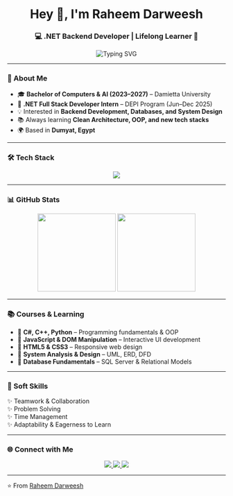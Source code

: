 <!-- Profile Header -->
<h1 align="center">Hey 👋, I'm Raheem Darweesh</h1>
<h3 align="center">💻 .NET Backend Developer | Lifelong Learner 🚀</h3>

<!-- Typing SVG -->
<p align="center">
  <img src="https://readme-typing-svg.demolab.com?font=Fira+Code&weight=500&size=22&pause=1000&color=3CB371&center=true&vCenter=true&width=600&lines=Junior+.NET+Developer;Backend+Enthusiast;Passionate+about+Clean+Code+%26+OOP;Always+Learning+%26+Building" alt="Typing SVG" />
</p>

---

### 🌟 About Me
- 🎓 **Bachelor of Computers & AI (2023–2027)** – Damietta University  
- 💼 **.NET Full Stack Developer Intern** – DEPI Program (Jun–Dec 2025)  
- 💡 Interested in **Backend Development, Databases, and System Design**  
- 📚 Always learning **Clean Architecture, OOP, and new tech stacks**  
- 🌍 Based in **Dumyat, Egypt**  

---

### 🛠️ Tech Stack
<p align="center">
  <img src="https://skillicons.dev/icons?i=cs,dotnet,python,html,css,js,git,github,postgresql,mysql,vscode,visualstudio" />
</p>

---

### 📊 GitHub Stats
<p align="center">
  <img src="https://github-readme-stats.vercel.app/api?username=Ra-7-eem&show_icons=true&theme=radical" height="180" />
  <img src="https://github-readme-streak-stats.herokuapp.com/?user=Ra-7-eem&theme=radical" height="180" />
</p>

---

### 📚 Courses & Learning
- 🔹 **C#, C++, Python** – Programming fundamentals & OOP  
- 🔹 **JavaScript & DOM Manipulation** – Interactive UI development  
- 🔹 **HTML5 & CSS3** – Responsive web design  
- 🔹 **System Analysis & Design** – UML, ERD, DFD  
- 🔹 **Database Fundamentals** – SQL Server & Relational Models  

---

### 🤝 Soft Skills
✨ Teamwork & Collaboration  
✨ Problem Solving  
✨ Time Management  
✨ Adaptability & Eagerness to Learn  

---

### 🌐 Connect with Me
<p align="center">
  <a href="https://www.linkedin.com/in/raheem-darweesh-916491294/" target="_blank">
    <img src="https://img.shields.io/badge/LinkedIn-blue?style=for-the-badge&logo=linkedin&logoColor=white" />
  </a>
  <a href="mailto:raheemragab712@gmail.com">
    <img src="https://img.shields.io/badge/Email-D14836?style=for-the-badge&logo=gmail&logoColor=white" />
  </a>
  <a href="https://github.com/Ra-7-eem" target="_blank">
    <img src="https://img.shields.io/badge/GitHub-181717?style=for-the-badge&logo=github&logoColor=white" />
  </a>
</p>

---

⭐️ From [Raheem Darweesh](https://github.com/Ra-7-eem)
